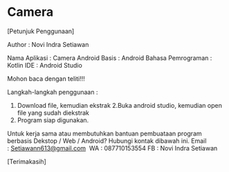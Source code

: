 # Camera

[Petunjuk Penggunaan]

Author : Novi Indra Setiawan

Nama Aplikasi : Camera Android
Basis : Android 
Bahasa Pemrograman : Kotlin 
IDE : Android Studio

Mohon baca dengan teliti!!!

Langkah-langkah penggunaan :
1. Download file, kemudian ekstrak
2.Buka android studio, kemudian open file yang sudah diekstrak
3. Program siap digunakan.

Untuk kerja sama atau membutuhkan bantuan pembuataan program berbasis Dekstop / Web / Android? Hubungi kontak dibawah ini. Email : Setiawann613@gmail.com 
WA : 087710153554 
FB : Novi Indra Setiawan

[Terimakasih]

